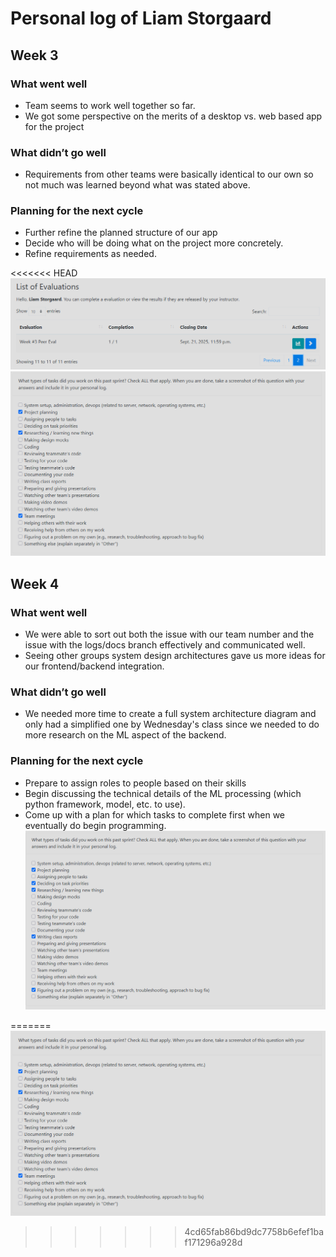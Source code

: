 # Personal log of Liam Storgaard 


## Week 3

### What went well

- Team seems to work well together so far.
- We got some perspective on the merits of a desktop vs. web based app for the project

### What didn’t go well

- Requirements from other teams were basically identical to our own so not much was learned beyond what was stated above.

### Planning for the next cycle

- Further refine the planned structure of our app
- Decide who will be doing what on the project more concretely.
- Refine requirements as needed.


<<<<<<< HEAD
![Alt text](./imgs/LiamStorgaard.png)
![Alt text](./imgs/LiamStorgaard2.png)


## Week 4

### What went well

- We were able to sort out both the issue with our team number and the issue with the logs/docs branch effectively and communicated well.
- Seeing other groups system design architectures gave us more ideas for our frontend/backend integration.

### What didn’t go well

- We needed more time to create a full system architecture diagram and only had a simplified one by Wednesday's class since we needed to do more research on the ML aspect of the backend.

### Planning for the next cycle

- Prepare to assign roles to people based on their skills
- Begin discussing the technical details of the ML processing (which python framework, model, etc. to use).
- Come up with a plan for which tasks to complete first when we eventually do begin programming.
![Alt text](./imgs/LiamStorgaard_Week4.png)


=======
![Alt text](imgs/liam_storgaard_w3.png)
>>>>>>> 4cd65fab86bd9dc7758b6efef1baf171296a928d
